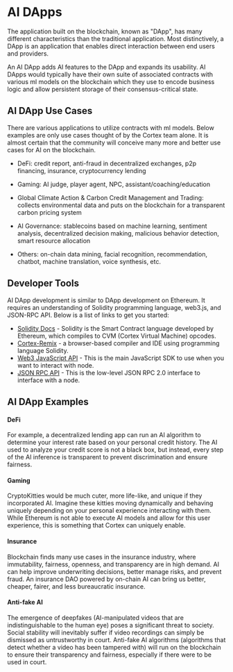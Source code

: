 # AI DApps

The application built on the blockchain, known as  "DApp", has many different characteristics than the traditional application. Most distinctively, a DApp is an application that enables direct interaction between end users and providers. 

An AI DApp adds AI features to the DApp and expands its usability. AI DApps would typically have their own suite of associated contracts with various ml models on the blockchain which they use to encode business logic and allow persistent storage of their consensus-critical state.

## AI DApp Use Cases

There are various applications to utilize contracts with ml models. Below examples are only use cases thought of by the Cortex team alone. It is almost certain that the community will conceive many more and better use cases for AI on the blockchain.

- DeFi: credit report, anti-fraud in decentralized exchanges, p2p financing, insurance, cryptocurrency lending

- Gaming: AI judge, player agent, NPC, assistant/coaching/education

- Global Climate Action & Carbon Credit Management and Trading: collects environmental data and puts on the blockchain for a transparent carbon pricing system

- AI Governance: stablecoins based on machine learning, sentiment analysis, decentralized decision making, malicious behavior detection, smart resource allocation

- Others: on-chain data mining, facial recognition, recommendation, chatbot, machine translation, voice synthesis, etc.

## Developer Tools

 AI DApp development is similar to DApp development on Ethereum. It requires an understanding of Solidity programming language, web3.js, and JSON-RPC API. Below is a list of links to get you started:

  - [Solidity Docs](https://solidity.readthedocs.org/en/latest/) - Solidity is the Smart Contract language developed by Ethereum, which compiles to CVM (Cortex Virtual Machine) opcodes.
  - [Cortex-Remix](https://cerebro.cortexlabs.ai/remix) -  a browser-based compiler and IDE using programming language Solidity.
  - [Web3 JavaScript API](https://web3js.readthedocs.io/en/1.0/) - This is the main JavaScript SDK to use when you want to interact with  node.
- [JSON RPC API](https://github.com/ethereum/wiki/wiki/JSON-RPC) - This is the low-level JSON RPC 2.0 interface to interface with a node. 

## AI DApp Examples

#### DeFi
For example, a decentralized lending app can run an AI algorithm to determine your interest rate based on your personal credit history. The AI used to analyze your credit score is not a black box, but instead, every step of the AI inference is transparent to prevent discrimination and ensure fairness. 

#### Gaming
CryptoKitties would be much cuter, more life-like, and unique if they incorporated AI. Imagine these kitties moving dynamically and behaving uniquely depending on your personal experience interacting with them. While Ethereum is not able to execute AI models and allow for this user experience, this is something that Cortex can uniquely enable.

#### Insurance
Blockchain finds many use cases in the insurance industry, where immutability, fairness, openness, and transparency are in high demand. AI can help improve underwriting decisions, better manage risks, and prevent fraud. An insurance DAO powered by on-chain AI can bring us better, cheaper, fairer, and less bureaucratic insurance. 

#### Anti-fake AI
The emergence of deepfakes (AI-manipulated videos that are indistinguishable to the human eye) poses a significant threat to society. Social stability will inevitably suffer if video recordings can simply be dismissed as untrustworthy in court. Anti-fake AI algorithms (algorithms that detect whether a video has been tampered with) will run on the blockchain to ensure their transparency and fairness, especially if there were to be used in court. 
